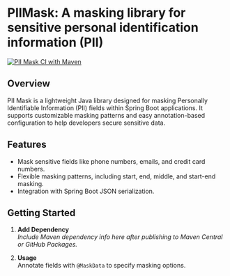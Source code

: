 # PIIMask: A masking library for sensitive personal identification information (PII)

[![PII Mask CI with Maven](https://github.com/Vicynet/pii-mask/actions/workflows/maven.yml/badge.svg)](https://github.com/Vicynet/pii-mask/actions/workflows/maven.yml)

## Overview

PII Mask is a lightweight Java library designed for masking Personally Identifiable Information (PII) fields within Spring Boot applications. It supports customizable masking patterns and easy annotation-based configuration to help developers secure sensitive data.

## Features

- Mask sensitive fields like phone numbers, emails, and credit card numbers.
- Flexible masking patterns, including start, end, middle, and start-end masking.
- Integration with Spring Boot JSON serialization.

## Getting Started

1. **Add Dependency**  
   *Include Maven dependency info here after publishing to Maven Central or GitHub Packages.*

2. **Usage**  
   Annotate fields with `@MaskData` to specify masking options.
